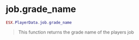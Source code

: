 # job.grade_name

```lua
ESX.PlayerData.job.grade_name
```

> This function returns the grade name of the players job